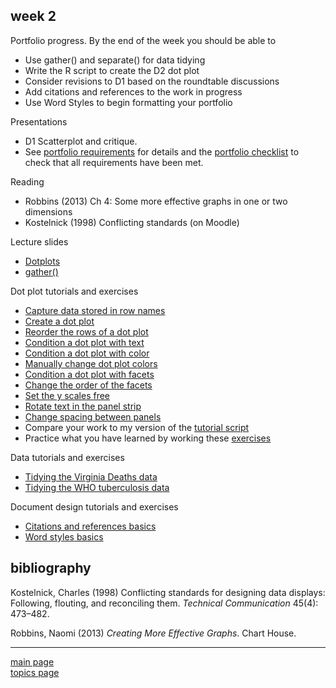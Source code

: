 
week 2
------

Portfolio progress. By the end of the week you should be able to

-   Use gather() and separate() for data tidying
-   Write the R script to create the D2 dot plot
-   Consider revisions to D1 based on the roundtable discussions
-   Add citations and references to the work in progress
-   Use Word Styles to begin formatting your portfolio

Presentations

-   D1 Scatterplot and critique.
-   See [portfolio requirements](folio-01_portfolio-requirements.md) for details and the [portfolio checklist](folio-02_portfolio-checklist.pdf) to check that all requirements have been met.

Reading

-   Robbins (2013) Ch 4: Some more effective graphs in one or two dimensions
-   Kostelnick (1998) Conflicting standards (on Moodle)

Lecture slides

-   [Dotplots](../slides/Le07-dot-plot-slides.pdf)
-   [gather()](../slides/Le08-illustrating-gather.pdf)

Dot plot tutorials and exercises

-   [Capture data stored in row names](tut-0701_capture-row-name-data.md)
-   [Create a dot plot](tut-0702_create-dot-plot.md)
-   [Reorder the rows of a dot plot](tut-0703_reorder-rows.md)
-   [Condition a dot plot with text](tut-0704_condition-by-text.md)
-   [Condition a dot plot with color](tut-0705_condition-by-color.md)
-   [Manually change dot plot colors](tut-0706_manual-color.md)
-   [Condition a dot plot with facets](tut-0707_condition-facets.md)
-   [Change the order of the facets](tut-0708_order-facets.md)
-   [Set the y scales free](tut-0709_free-scales.md)
-   [Rotate text in the panel strip](tut-0710_rotate-strip-text.md)
-   [Change spacing between panels](tut-0711_change-panel-spacing.md)
-   Compare your work to my version of the [tutorial script](../practiceR/tut05_dotplot-basics.R)
-   Practice what you have learned by working these [exercises](tut-0712_dotplot-exercises.md)

Data tutorials and exercises

-   [Tidying the Virginia Deaths data](tut-0801_tidying-data-01_VADeaths.md)
-   [Tidying the WHO tuberculosis data](tut-0802_tidying-data-02_who-TB.md)

Document design tutorials and exercises

-   [Citations and references basics](tut-1001_citations-references.md)
-   [Word styles basics](tut-1002_word-styles.md)

bibliography
------------

Kostelnick, Charles (1998) Conflicting standards for designing data displays: Following, flouting, and reconciling them. *Technical Communication* 45(4): 473–482.

Robbins, Naomi (2013) *Creating More Effective Graphs*. Chart House.

------------------------------------------------------------------------

[main page](../README.md)<br> [topics page](../README-by-topic.md)
